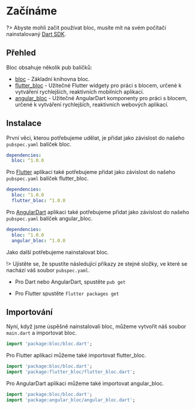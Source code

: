 # Začínáme

?> Abyste mohli začít používat bloc, musíte mít na svém počítači nainstalovaný [Dart SDK](https://www.dartlang.org/install).

## Přehled

Bloc obsahuje několik pub balíčků:

- [bloc](https://pub.dev/packages/bloc) - Základní knihovna bloc.
- [flutter_bloc](https://pub.dev/packages/flutter_bloc) - Užitečné Flutter widgety pro práci s blocem, určené k vytváření rychlejších, reaktivních mobilních aplikací.
- [angular_bloc](https://pub.dev/packages/angular_bloc) - Užitečné AngularDart komponenty pro práci s blocem, určené k vytváření rychlejších, reaktivních webových aplikací.

## Instalace

První věci, kterou potřebujeme udělat, je přidat jako závislost do našeho `pubspec.yaml` balíček bloc.

```yaml
dependencies:
  bloc: ^1.0.0
```

Pro [Flutter](https://flutter.io) aplikaci také potřebujeme přidat jako závislost do našeho `pubspec.yaml` balíček flutter_bloc.

```yaml
dependencies:
  bloc: ^1.0.0
  flutter_bloc: ^1.0.0
```

Pro [AngularDart](https://webdev.dartlang.org/angular) aplikaci také potřebujeme přidat jako závislost do našeho `pubspec.yaml` balíček angular_bloc.

```yaml
dependencies:
  bloc: ^1.0.0
  angular_bloc: ^1.0.0
```

Jako další potřebujeme nainstalovat bloc.

!> Ujistěte se, že spustíte následující příkazy ze stejné složky, ve které se nachází váš soubor `pubspec.yaml`.

- Pro Dart nebo AngularDart, spustěte `pub get`

- Pro Flutter spustěte `flutter packages get`

## Importování

Nyní, když jsme úspěšně nainstalovali bloc, můžeme vytvořit náš soubor `main.dart` a importovat bloc.

```dart
import 'package:bloc/bloc.dart';
```

Pro Flutter aplikaci můžeme také importovat flutter_bloc.

```dart
import 'package:bloc/bloc.dart';
import 'package:flutter_bloc/flutter_bloc.dart';
```

Pro AngularDart aplikaci můžeme také importovat angular_bloc.

```dart
import 'package:bloc/bloc.dart';
import 'package:angular_bloc/angular_bloc.dart';
```
